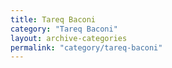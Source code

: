 ```yaml
---
title: Tareq Baconi
category: "Tareq Baconi"
layout: archive-categories
permalink: "category/tareq-baconi"
---
```

